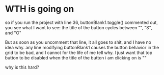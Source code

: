 #  WTH is going on

so if you run the project with line 36, buttonBlank1.toggle() commented out, you see what I want to see: the title of the button cycles between "", "S", and "O"

But as soon as you uncomment that line, it all goes to shit, and I have no idea why. any line modifying buttonBlank1 causes the button behavior in the grid to be bad, and I cannot for the life of me tell why. I just want that top button to be disabled when the title of the button i am clicking on is ""

why is this hard?
